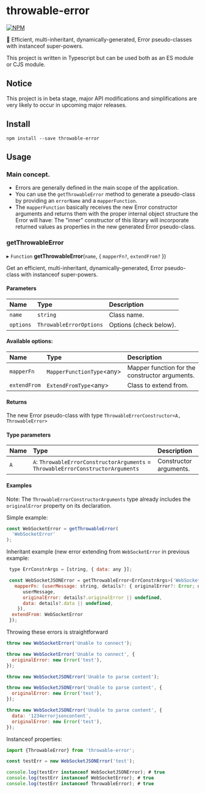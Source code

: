 # throwable-error

[![NPM](https://img.shields.io/npm/v/throwable-error)](https://github.com/jduarter/throwable-error)

🧨 Efficient, multi-inheritant, dynamically-generated, Error pseudo-classes with instanceof super-powers.

This project is written in Typescript but can be used both as an ES module or CJS module.

## Notice

This project is in beta stage, major API modifications and simplifications are very likely to occur in upcoming major releases.

## Install

```
npm install --save throwable-error
```

## Usage

### Main concept.

- Errors are generally defined in the main scope of the application.
- You can use the `getThrowableError` method to generate a pseudo-class by providing an `errorName` and a `mapperFunction`.
- The `mapperFunction` basically receives the new Error constructor arguments and returns them with the proper internal object structure the Error will have: The "inner" constructor of this library will incorporate returned values as properties in the new generated Error pseudo-class.

### getThrowableError

▸ `Function` **getThrowableError**(`name`, { `mapperFn?`, `extendFrom?` })

Get an efficient, multi-inheritant, dynamically-generated, Error pseudo-class with instanceof super-powers.

#### Parameters

| Name         | Type                       | Description                                    |
| :----------- | :------------------------- | :--------------------------------------------- |
| `name`       | `string`                   | Class name.                                    |
| `options`    | `ThrowableErrorOptions`    | Options (check below).                         |

#### Available options:

| Name         | Type                       | Description                                    |
| :----------- | :------------------------- | :--------------------------------------------- |
| `mapperFn`   | `MapperFunctionType`<any\> | Mapper function for the constructor arguments. |
| `extendFrom` | `ExtendFromType`<any\>     | Class to extend from.                          |

#### Returns

The new Error pseudo-class with type `ThrowableErrorConstructor<A, ThrowableError>`

#### Type parameters

| Name | Type                                                                             | Description            |
| :--- | :------------------------------------------------------------------------------- | :--------------------- |
| `A`  | `A`: `ThrowableErrorConstructorArguments` = `ThrowableErrorConstructorArguments` | Constructor arguments. |

#### Examples

Note: The `ThrowableErrorConstructorArguments` type already includes the `originalError` property on its declaration.

Simple example:

```javascript
const WebSocketError = getThrowableError(
  'WebSocketError'
);
```

Inheritant example (new error extending from `WebSocketError` in previous example:

```javascript
 type ErrConstrArgs = [string, { data: any }];

 const WebSocketJSONError = getThrowableError<ErrConstrArgs>('WebSocketJSONError', {
   mapperFn: (userMessage: string, details?: { originalError?: Error; data?: any }) => ({
      userMessage,
      originalError: details?.originalError || undefined,
      data: details?.data || undefined,
    }),
  extendFrom: WebSocketError
 });
```

Throwing these errors is straightforward

```javascript
throw new WebSocketError('Unable to connect');

throw new WebSocketError('Unable to connect', {
  originalError: new Error('test'),
});

throw new WebSocketJSONError('Unable to parse content');

throw new WebSocketJSONError('Unable to parse content', {
  originalError: new Error('test'),
});

throw new WebSocketJSONError('Unable to parse content', {
  data: '1234errorjsoncontent',
  originalError: new Error('test'),
});
```

Instanceof properties:

```javascript
import {ThrowableError} from 'throwable-error';

const testErr = new WebSocketJSONError('test');

console.log(testErr instanceof WebSocketJSONError); # true
console.log(testErr instanceof WebSocketError); # true
console.log(testErr instanceof ThrowableError); # true
```

